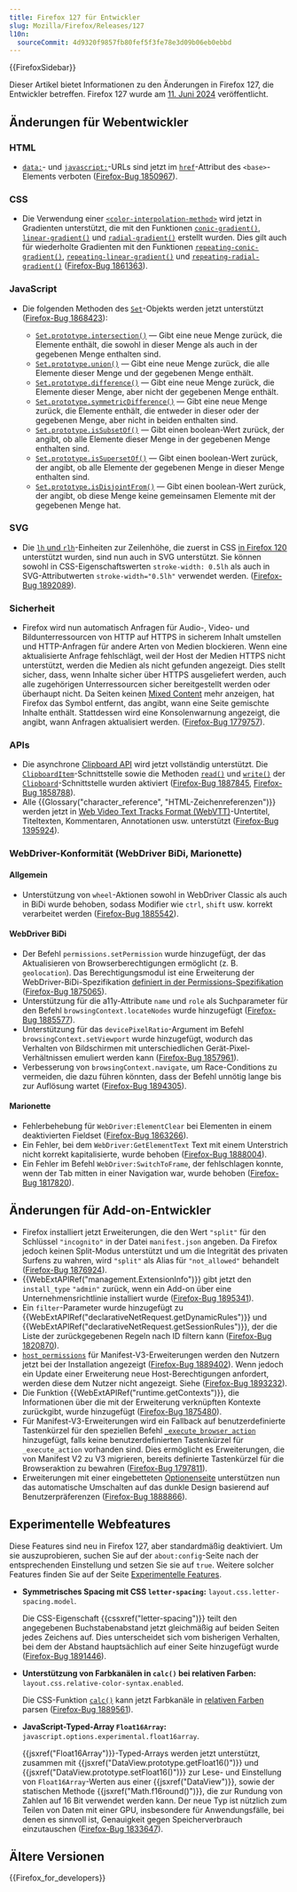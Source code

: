 ```yaml
---
title: Firefox 127 für Entwickler
slug: Mozilla/Firefox/Releases/127
l10n:
  sourceCommit: 4d9320f9857fb80fef5f3fe78e3d09b06eb0ebbd
---
```


{{FirefoxSidebar}}

Dieser Artikel bietet Informationen zu den Änderungen in Firefox 127, die Entwickler betreffen. Firefox 127 wurde am [11. Juni 2024](https://whattrainisitnow.com/release/?version=127) veröffentlicht.

## Änderungen für Webentwickler

### HTML

- [`data:`](/de/docs/Web/URI/Reference/Schemes/data)- und [`javascript:`](/de/docs/Web/URI/Reference/Schemes/javascript)-URLs sind jetzt im [`href`](/de/docs/Web/HTML/Element/base#href)-Attribut des `<base>`-Elements verboten ([Firefox-Bug 1850967](https://bugzil.la/1850967)).

### CSS

- Die Verwendung einer [`<color-interpolation-method>`](/de/docs/Web/CSS/color-interpolation-method) wird jetzt in Gradienten unterstützt, die mit den Funktionen [`conic-gradient()`](/de/docs/Web/CSS/gradient/conic-gradient), [`linear-gradient()`](/de/docs/Web/CSS/gradient/linear-gradient) und [`radial-gradient()`](/de/docs/Web/CSS/gradient/radial-gradient) erstellt wurden. Dies gilt auch für wiederholte Gradienten mit den Funktionen [`repeating-conic-gradient()`](/de/docs/Web/CSS/gradient/repeating-conic-gradient), [`repeating-linear-gradient()`](/de/docs/Web/CSS/gradient/repeating-linear-gradient) und [`repeating-radial-gradient()`](/de/docs/Web/CSS/gradient/repeating-radial-gradient) ([Firefox-Bug 1861363](https://bugzil.la/1861363)).

### JavaScript

- Die folgenden Methoden des [`Set`](/de/docs/Web/JavaScript/Reference/Global_Objects/Set)-Objekts werden jetzt unterstützt ([Firefox-Bug 1868423](https://bugzil.la/1868423)):

  - [`Set.prototype.intersection()`](/de/docs/Web/JavaScript/Reference/Global_Objects/Set/intersection) — Gibt eine neue Menge zurück, die Elemente enthält, die sowohl in dieser Menge als auch in der gegebenen Menge enthalten sind.
  - [`Set.prototype.union()`](/de/docs/Web/JavaScript/Reference/Global_Objects/Set/union) — Gibt eine neue Menge zurück, die alle Elemente dieser Menge und der gegebenen Menge enthält.
  - [`Set.prototype.difference()`](/de/docs/Web/JavaScript/Reference/Global_Objects/Set/difference) — Gibt eine neue Menge zurück, die Elemente dieser Menge, aber nicht der gegebenen Menge enthält.
  - [`Set.prototype.symmetricDifference()`](/de/docs/Web/JavaScript/Reference/Global_Objects/Set/symmetricDifference) — Gibt eine neue Menge zurück, die Elemente enthält, die entweder in dieser oder der gegebenen Menge, aber nicht in beiden enthalten sind.
  - [`Set.prototype.isSubsetOf()`](/de/docs/Web/JavaScript/Reference/Global_Objects/Set/isSubsetOf) — Gibt einen boolean-Wert zurück, der angibt, ob alle Elemente dieser Menge in der gegebenen Menge enthalten sind.
  - [`Set.prototype.isSupersetOf()`](/de/docs/Web/JavaScript/Reference/Global_Objects/Set/isSupersetOf) — Gibt einen boolean-Wert zurück, der angibt, ob alle Elemente der gegebenen Menge in dieser Menge enthalten sind.
  - [`Set.prototype.isDisjointFrom()`](/de/docs/Web/JavaScript/Reference/Global_Objects/Set/isDisjointFrom) — Gibt einen boolean-Wert zurück, der angibt, ob diese Menge keine gemeinsamen Elemente mit der gegebenen Menge hat.

### SVG

- Die [`lh` und `rlh`](/de/docs/Learn_web_development/Core/Styling_basics/Values_and_units#line_height_units)-Einheiten zur Zeilenhöhe, die zuerst in CSS [in Firefox 120](/de/docs/Mozilla/Firefox/Releases/120#css) unterstützt wurden, sind nun auch in SVG unterstützt. Sie können sowohl in CSS-Eigenschaftswerten `stroke-width: 0.5lh` als auch in SVG-Attributwerten `stroke-width="0.5lh"` verwendet werden. ([Firefox-Bug 1892089](https://bugzil.la/1892089)).

### Sicherheit

- Firefox wird nun automatisch Anfragen für Audio-, Video- und Bildunterressourcen von HTTP auf HTTPS in sicherem Inhalt umstellen und HTTP-Anfragen für andere Arten von Medien blockieren. Wenn eine aktualisierte Anfrage fehlschlägt, weil der Host der Medien HTTPS nicht unterstützt, werden die Medien als nicht gefunden angezeigt. Dies stellt sicher, dass, wenn Inhalte sicher über HTTPS ausgeliefert werden, auch alle zugehörigen Unterressourcen sicher bereitgestellt werden oder überhaupt nicht.
  Da Seiten keinen [Mixed Content](/de/docs/Web/Security/Mixed_content) mehr anzeigen, hat Firefox das Symbol entfernt, das angibt, wann eine Seite gemischte Inhalte enthält. Stattdessen wird eine Konsolenwarnung angezeigt, die angibt, wann Anfragen aktualisiert werden.
  ([Firefox-Bug 1779757](https://bugzil.la/1779757)).

### APIs

- Die asynchrone [Clipboard API](/de/docs/Web/API/Clipboard_API) wird jetzt vollständig unterstützt. Die [`ClipboardItem`](/de/docs/Web/API/ClipboardItem)-Schnittstelle sowie die Methoden [`read()`](/de/docs/Web/API/Clipboard/read) und [`write()`](/de/docs/Web/API/Clipboard/write) der [`Clipboard`](/de/docs/Web/API/Clipboard)-Schnittstelle wurden aktiviert ([Firefox-Bug 1887845](https://bugzil.la/1887845), [Firefox-Bug 1858788](https://bugzil.la/1858788)).
- Alle {{Glossary("character_reference", "HTML-Zeichenreferenzen")}} werden jetzt in [Web Video Text Tracks Format (WebVTT)](/de/docs/Web/API/WebVTT_API)-Untertitel, Titeltexten, Kommentaren, Annotationen usw. unterstützt ([Firefox-Bug 1395924](https://bugzil.la/1395924)).

### WebDriver-Konformität (WebDriver BiDi, Marionette)

#### Allgemein

- Unterstützung von `wheel`-Aktionen sowohl in WebDriver Classic als auch in BiDi wurde behoben, sodass Modifier wie `ctrl`, `shift` usw. korrekt verarbeitet werden ([Firefox-Bug 1885542](https://bugzil.la/1885542)).

#### WebDriver BiDi

- Der Befehl `permissions.setPermission` wurde hinzugefügt, der das Aktualisieren von Browserberechtigungen ermöglicht (z. B. `geolocation`). Das Berechtigungsmodul ist eine Erweiterung der WebDriver-BiDi-Spezifikation [definiert in der Permissions-Spezifikation](https://www.w3.org/TR/permissions/#webdriver-bidi-module-permissions) ([Firefox-Bug 1875065](https://bugzil.la/1875065)).
- Unterstützung für die a11y-Attribute `name` und `role` als Suchparameter für den Befehl `browsingContext.locateNodes` wurde hinzugefügt ([Firefox-Bug 1885577](https://bugzil.la/1885577)).
- Unterstützung für das `devicePixelRatio`-Argument im Befehl `browsingContext.setViewport` wurde hinzugefügt, wodurch das Verhalten von Bildschirmen mit unterschiedlichen Gerät-Pixel-Verhältnissen emuliert werden kann ([Firefox-Bug 1857961](https://bugzil.la/1857961)).
- Verbesserung von `browsingContext.navigate`, um Race-Conditions zu vermeiden, die dazu führen könnten, dass der Befehl unnötig lange bis zur Auflösung wartet ([Firefox-Bug 1894305](https://bugzil.la/1894305)).

#### Marionette

- Fehlerbehebung für `WebDriver:ElementClear` bei Elementen in einem deaktivierten Fieldset ([Firefox-Bug 1863266](https://bugzil.la/1863266)).
- Ein Fehler, bei dem `WebDriver:GetElementText` Text mit einem Unterstrich nicht korrekt kapitalisierte, wurde behoben ([Firefox-Bug 1888004](https://bugzil.la/1888004)).
- Ein Fehler im Befehl `WebDriver:SwitchToFrame`, der fehlschlagen konnte, wenn der Tab mitten in einer Navigation war, wurde behoben ([Firefox-Bug 1817820](https://bugzil.la/1817820)).

## Änderungen für Add-on-Entwickler

- Firefox installiert jetzt Erweiterungen, die den Wert `"split"` für den Schlüssel `"incognito"` in der Datei `manifest.json` angeben. Da Firefox jedoch keinen Split-Modus unterstützt und um die Integrität des privaten Surfens zu wahren, wird `"split"` als Alias für `"not_allowed"` behandelt ([Firefox-Bug 1876924](https://bugzil.la/1876924)).
- {{WebExtAPIRef("management.ExtensionInfo")}} gibt jetzt den `install_type` `"admin"` zurück, wenn ein Add-on über eine Unternehmensrichtlinie installiert wurde ([Firefox-Bug 1895341](https://bugzil.la/1895341)).
- Ein `filter`-Parameter wurde hinzugefügt zu {{WebExtAPIRef("declarativeNetRequest.getDynamicRules")}} und {{WebExtAPIRef("declarativeNetRequest.getSessionRules")}}, der die Liste der zurückgegebenen Regeln nach ID filtern kann ([Firefox-Bug 1820870](https://bugzil.la/1820870)).
- [`host_permissions`](/de/docs/Mozilla/Add-ons/WebExtensions/manifest.json/host_permissions) für Manifest-V3-Erweiterungen werden den Nutzern jetzt bei der Installation angezeigt ([Firefox-Bug 1889402](https://bugzil.la/1889402)). Wenn jedoch ein Update einer Erweiterung neue Host-Berechtigungen anfordert, werden diese dem Nutzer nicht angezeigt. Siehe ([Firefox-Bug 1893232](https://bugzil.la/1893232)).
- Die Funktion {{WebExtAPIRef("runtime.getContexts")}}, die Informationen über die mit der Erweiterung verknüpften Kontexte zurückgibt, wurde hinzugefügt ([Firefox-Bug 1875480](https://bugzil.la/1875480)).
- Für Manifest-V3-Erweiterungen wird ein Fallback auf benutzerdefinierte Tastenkürzel für den speziellen Befehl [`_execute_browser_action`](/de/docs/Mozilla/Add-ons/WebExtensions/manifest.json/commands#special_shortcuts) hinzugefügt, falls keine benutzerdefinierten Tastenkürzel für `_execute_action` vorhanden sind. Dies ermöglicht es Erweiterungen, die von Manifest V2 zu V3 migrieren, bereits definierte Tastenkürzel für die Browseraktion zu bewahren ([Firefox-Bug 1797811](https://bugzil.la/1797811)).
- Erweiterungen mit einer eingebetteten [Optionenseite](/de/docs/Mozilla/Add-ons/WebExtensions/user_interface/Options_pages) unterstützen nun das automatische Umschalten auf das dunkle Design basierend auf Benutzerpräferenzen ([Firefox-Bug 1888866](https://bugzil.la/1888866)).

## Experimentelle Webfeatures

Diese Features sind neu in Firefox 127, aber standardmäßig deaktiviert. Um sie auszuprobieren, suchen Sie auf der `about:config`-Seite nach der entsprechenden Einstellung und setzen Sie sie auf `true`. Weitere solcher Features finden Sie auf der Seite [Experimentelle Features](/de/docs/Mozilla/Firefox/Experimental_features).

- **Symmetrisches Spacing mit CSS `letter-spacing`:** `layout.css.letter-spacing.model`.

  Die CSS-Eigenschaft {{cssxref("letter-spacing")}} teilt den angegebenen Buchstabenabstand jetzt gleichmäßig auf beiden Seiten jedes Zeichens auf. Dies unterscheidet sich vom bisherigen Verhalten, bei dem der Abstand hauptsächlich auf einer Seite hinzugefügt wurde ([Firefox-Bug 1891446](https://bugzil.la/1891446)).

- **Unterstützung von Farbkanälen in `calc()` bei relativen Farben:** `layout.css.relative-color-syntax.enabled`.

  Die CSS-Funktion [`calc()`](/de/docs/Web/CSS/calc) kann jetzt Farbkanäle in [relativen Farben](/de/docs/Web/CSS/CSS_colors/Relative_colors#using_math_functions) parsen ([Firefox-Bug 1889561](https://bugzil.la/1889561)).

- **JavaScript-Typed-Array `Float16Array`:** `javascript.options.experimental.float16array`.

  {{jsxref("Float16Array")}}-Typed-Arrays werden jetzt unterstützt, zusammen mit {{jsxref("DataView.prototype.getFloat16()")}} und {{jsxref("DataView.prototype.setFloat16()")}} zur Lese- und Einstellung von `Float16Array`-Werten aus einer {{jsxref("DataView")}}, sowie der statischen Methode {{jsxref("Math.f16round()")}}, die zur Rundung von Zahlen auf 16 Bit verwendet werden kann. Der neue Typ ist nützlich zum Teilen von Daten mit einer GPU, insbesondere für Anwendungsfälle, bei denen es sinnvoll ist, Genauigkeit gegen Speicherverbrauch einzutauschen ([Firefox-Bug 1833647](https://bugzil.la/1833647)).

## Ältere Versionen

{{Firefox_for_developers}}
